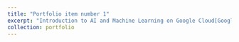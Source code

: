 ```yaml
---
title: "Portfolio item number 1"
excerpt: "Introduction to AI and Machine Learning on Google Cloud[Google Cloud] <br/><img src='/images/certis/certi7.jpg'>"
collection: portfolio
---
```


